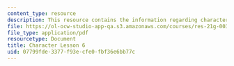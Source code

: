 ```yaml
---
content_type: resource
description: This resource contains the information regarding character lesson 6.
file: https://ol-ocw-studio-app-qa.s3.amazonaws.com/courses/res-21g-003-learning-chinese-a-foundation-course-in-mandarin-spring-2011/07799fde3377f93ecfe0fbf36e6bb77c_MITRES_21G_003S11_char06.pdf
file_type: application/pdf
resourcetype: Document
title: Character Lesson 6
uid: 07799fde-3377-f93e-cfe0-fbf36e6bb77c
---
```

